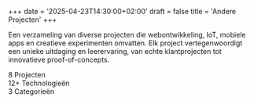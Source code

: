 +++
date = '2025-04-23T14:30:00+02:00'
draft = false
title = 'Andere Projecten'
+++

<link rel="stylesheet" href="/css/custom.css">

<div class="projects-intro">
  <p>Een verzameling van diverse projecten die webontwikkeling, IoT, mobiele apps en creatieve experimenten omvatten. Elk project vertegenwoordigt een unieke uitdaging en leerervaring, van echte klantprojecten tot innovatieve proof-of-concepts.</p>
</div>

<div class="projects-stats">
  <div class="stat-item">
    <span class="stat-number">8</span>
    <span class="stat-label">Projecten</span>
  </div>
  <div class="stat-item">
    <span class="stat-number">12+</span>
    <span class="stat-label">Technologieën</span>
  </div>
  <div class="stat-item">
    <span class="stat-number">3</span>
    <span class="stat-label">Categorieën</span>
  </div>
</div>
